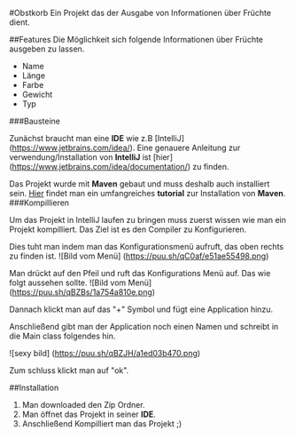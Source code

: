 #Obstkorb
Ein Projekt das der Ausgabe von Informationen über Früchte dient.


##Features
Die Möglichkeit sich folgende Informationen über Früchte ausgeben zu lassen.
* Name
* Länge
* Farbe
* Gewicht
* Typ


###Bausteine

Zunächst braucht man eine __IDE__ wie z.B [IntelliJ] (https://www.jetbrains.com/idea/).
Eine genauere Anleitung zur verwendung/Installation von __IntelliJ__ ist [hier] (https://www.jetbrains.com/idea/documentation/) zu finden.


Das Projekt wurde mit __Maven__ gebaut und muss deshalb auch installiert sein.
[Hier](https://maven.apache.org/guides/getting-started/index.html) findet man ein umfangreiches __tutorial__ zur Installation von __Maven__.
###Kompillieren

Um das Projekt in IntelliJ laufen zu bringen muss zuerst wissen wie man ein Projekt kompilliert.
Das Ziel ist es den Compiler zu Konfigurieren.

Dies tuht man indem man das Konfigurationsmenü aufruft, das oben rechts zu finden ist.
![Bild vom Menü] (https://puu.sh/qC0af/e51ae55498.png)


Man drückt auf den Pfeil und ruft das Konfigurations Menü auf.
Das wie folgt aussehen sollte. 
![Bild vom Menü] (https://puu.sh/qBZBs/1a754a810e.png)

Dannach klickt man auf das "+" Symbol und fügt eine Application hinzu.

Anschließend gibt man der Application noch einen Namen und schreibt in die Main class folgendes hin.

 
![sexy bild] (https://puu.sh/qBZJH/a1ed03b470.png)

Zum schluss klickt man auf "ok".



##Installation

1. Man downloaded den Zip Ordner.
2. Man öffnet das Projekt in seiner __IDE__.
3. Anschließend Kompilliert man das Projekt ;)

